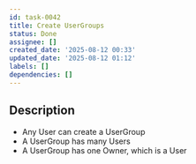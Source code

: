 ```yaml
---
id: task-0042
title: Create UserGroups
status: Done
assignee: []
created_date: '2025-08-12 00:33'
updated_date: '2025-08-12 01:12'
labels: []
dependencies: []
---
```


## Description

* Any User can create a UserGroup
* A UserGroup has many Users
* A UserGroup has one Owner, which is a User
